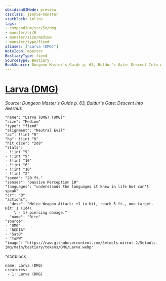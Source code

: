 ```yaml
---
obsidianUIMode: preview
cssclass: json5e-monster
statblock: inline
tags:
- compendium/src/5e/dmg
- monster/cr/0
- monster/size/medium
- monster/type/fiend
aliases: ["Larva (DMG)"]
NoteIcon: monster
BestiaryType: fiend
SourceType: Bestiary
BookSource: Dungeon Master's Guide p. 63, Baldur's Gate: Descent Into Avernus
---
```

# [Larva (DMG)](2-Mechanics/CLI/bestiary/fiend/larva-dmg.md)
*Source: Dungeon Master's Guide p. 63, Baldur's Gate: Descent Into Avernus*  

```statblock
"name": "Larva (DMG) (DMG)"
"size": "Medium"
"type": "fiend"
"alignment": "Neutral Evil"
"ac": !!int "9"
"hp": !!int "9"
"hit_dice": "2d8"
"stats":
- !!int "9"
- !!int "9"
- !!int "10"
- !!int "6"
- !!int "10"
- !!int "2"
"speed": "20 ft."
"senses": "passive Perception 10"
"languages": "understands the languages it knew in life but can't speak"
"cr": "0"
"actions":
- "desc": "Melee Weapon Attack: +1 to hit, reach 5 ft., one target. Hit: 1 (1d4\
    \ - 1) piercing damage."
  "name": "Bite"
"source":
- "DMG"
- "BGDIA"
- "SatO"
- "ToFW"
"image": "https://raw.githubusercontent.com/5etools-mirror-2/5etools-img/main/bestiary/tokens/DMG/Larva.webp"
```
^statblock

```encounter-table
name: Larva (DMG)
creatures:
 - 1: Larva (DMG)
```